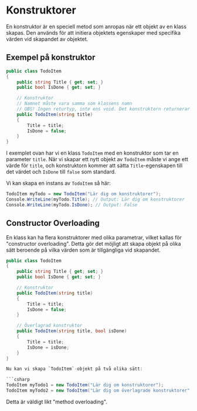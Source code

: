# Konstruktorer

En konstruktor är en speciell metod som anropas när ett objekt av en klass skapas. Den används för att initiera objektets egenskaper med specifika värden vid skapandet av objektet.

## Exempel på konstruktor

```csharp
public class TodoItem
{
    public string Title { get; set; }
    public bool IsDone { get; set; }

    // Konstruktor
    // Namnet måste vara samma som klassens namn
    // OBS! Ingen returtyp, inte ens void. Det konstruktorn returnerar alltid en instans av klassen
    public TodoItem(string title)
    {
        Title = title;
        IsDone = false;
    }
}
```

I exemplet ovan har vi en klass `TodoItem` med en konstruktor som tar en parameter `title`. När vi skapar ett nytt objekt av `TodoItem` måste vi ange ett värde för `title`, och konstruktorn kommer att sätta `Title`-egenskapen till det värdet och `IsDone` till `false` som standard.

Vi kan skapa en instans av `TodoItem` så här:

```csharp
TodoItem myTodo = new TodoItem("Lär dig om konstruktorer");
Console.WriteLine(myTodo.Title); // Output: Lär dig om konstruktorer
Console.WriteLine(myTodo.IsDone); // Output: False
```

## Constructor Overloading

En klass kan ha flera konstruktorer med olika parametrar, vilket kallas för "constructor overloading". Detta gör det möjligt att skapa objekt på olika sätt beroende på vilka värden som är tillgängliga vid skapandet.

```csharp
public class TodoItem
{
    public string Title { get; set; }
    public bool IsDone { get; set; }

    // Konstruktor
    public TodoItem(string title)
    {
        Title = title;
        IsDone = false;
    }

    // Överlagrad konstruktor
    public TodoItem(string title, bool isDone)
    {
        Title = title;
        IsDone = isDone;
    }
}

Nu kan vi skapa `TodoItem`-objekt på två olika sätt:

```csharp
TodoItem myTodo1 = new TodoItem("Lär dig om konstruktorer");
TodoItem myTodo2 = new TodoItem("Lär dig om överlagrade konstruktorer", true);
```

Detta är väldigt likt "method overloading".